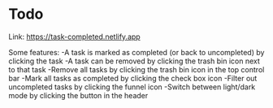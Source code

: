 # Todo

Link: https://task-completed.netlify.app

Some features:
-A task is marked as completed (or back to uncompleted) by clicking the task
-A task can be removed by clicking the trash bin icon next to that task
-Remove all tasks by clicking the trash bin icon in the top control bar
-Mark all tasks as completed by clicking the check box icon
-Filter out uncompleted tasks by clicking the funnel icon
-Switch between light/dark mode by clicking the button in the header 
